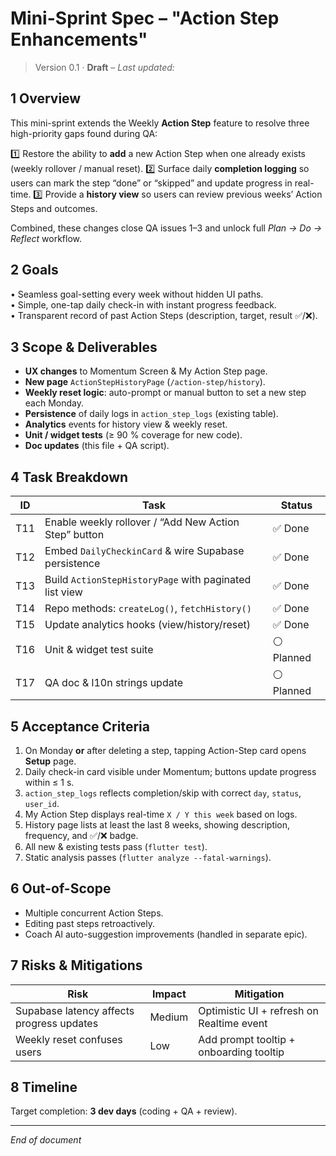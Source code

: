 # Mini-Sprint Spec – "Action Step Enhancements"  

> Version 0.1 · **Draft** – _Last updated: <!-- yyyy-mm-dd auto-filled by commit hook -->_

## 1 Overview
This mini-sprint extends the Weekly **Action Step** feature to resolve three high-priority gaps found during QA:

1️⃣ Restore the ability to **add** a new Action Step when one already exists (weekly rollover / manual reset).
2️⃣ Surface daily **completion logging** so users can mark the step “done” or “skipped” and update progress in real-time.
3️⃣ Provide a **history view** so users can review previous weeks’ Action Steps and outcomes.

Combined, these changes close QA issues 1–3 and unlock full _Plan → Do → Reflect_ workflow.

## 2 Goals
• Seamless goal-setting every week without hidden UI paths.  
• Simple, one-tap daily check-in with instant progress feedback.  
• Transparent record of past Action Steps (description, target, result ✅/❌).

## 3 Scope & Deliverables
* **UX changes** to Momentum Screen & My Action Step page.
* **New page** `ActionStepHistoryPage` (`/action-step/history`).
* **Weekly reset logic**: auto-prompt or manual button to set a new step each Monday.
* **Persistence** of daily logs in `action_step_logs` (existing table).
* **Analytics** events for history view & weekly reset.
* **Unit / widget tests** (≥ 90 % coverage for new code).
* **Doc updates** (this file + QA script).

## 4 Task Breakdown
| ID | Task | Status |
|----|------|--------|
| T11 | Enable weekly rollover / “Add New Action Step” button | ✅ Done |
| T12 | Embed `DailyCheckinCard` & wire Supabase persistence | ✅ Done |
| T13 | Build `ActionStepHistoryPage` with paginated list view | ✅ Done |
| T14 | Repo methods: `createLog()`, `fetchHistory()` | ✅ Done |
| T15 | Update analytics hooks (view/history/reset) | ✅ Done |
| T16 | Unit & widget test suite | ⚪ Planned |
| T17 | QA doc & l10n strings update | ⚪ Planned |

## 5 Acceptance Criteria
1. On Monday **or** after deleting a step, tapping Action-Step card opens **Setup** page.  
2. Daily check-in card visible under Momentum; buttons update progress within ≤ 1 s.  
3. `action_step_logs` reflects completion/skip with correct `day`, `status`, `user_id`.  
4. My Action Step displays real-time `X / Y this week` based on logs.  
5. History page lists at least the last 8 weeks, showing description, frequency, and ✅/❌ badge.  
6. All new & existing tests pass (`flutter test`).  
7. Static analysis passes (`flutter analyze --fatal-warnings`).

## 6 Out-of-Scope
* Multiple concurrent Action Steps.  
* Editing past steps retroactively.  
* Coach AI auto-suggestion improvements (handled in separate epic).

## 7 Risks & Mitigations
| Risk | Impact | Mitigation |
|------|--------|-----------|
| Supabase latency affects progress updates | Medium | Optimistic UI + refresh on Realtime event |
| Weekly reset confuses users | Low | Add prompt tooltip + onboarding tooltip |

## 8 Timeline
Target completion: **3 dev days** (coding + QA + review).

---
_End of document_ 